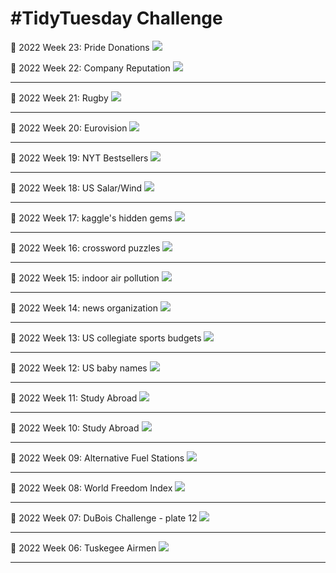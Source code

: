 # #TidyTuesday Challenge 

📸 2022 Week 23: Pride Donations
![](Week_23/2022_23_donations.png)

📸 2022 Week 22: Company Reputation
![](Week_22/2022_22_reputation.png)
________________________________________________
📸 2022 Week 21: Rugby
![](Week_21/2022_21_rugby.png)
________________________________________________
📸 2022 Week 20: Eurovision 
![](Week_20/2022_20_eurovision.png)
________________________________________________
📸 2022 Week 19: NYT Bestsellers
![](Week_19/2022_19_nyt_titles.png)
________________________________________________
📸 2022 Week 18: US Salar/Wind
![](Week_18/2022_18_capacity.png)
________________________________________________
📸 2022 Week 17: kaggle's hidden gems
![](Week_17/2022_17_hidden_gems.png)
________________________________________________
📸 2022 Week 16: crossword puzzles
![](Week_16/2022_16_big_dave.png)
________________________________________________
📸 2022 Week 15: indoor air pollution
![](Week_15/2022_15_indoor_pollution.png)
________________________________________________
📸 2022 Week 14: news organization
![](Week_14/2022_14_news_orgs.png)
________________________________________________
📸 2022 Week 13: US collegiate sports budgets
![](Week_13/2022_13_collegiate_sports_budgets.png)
________________________________________________
📸 2022 Week 12: US baby names
![](Week_12/2022_12_baby_names.png)
________________________________________________
📸 2022 Week 11: Study Abroad
![](Week_11/2022_11_cran_bioc_vignattes.png)
________________________________________________
📸 2022 Week 10: Study Abroad
![](Week_10/2022_10_erasmus.png)
________________________________________________
📸 2022 Week 09: Alternative Fuel Stations
![](Week_09/2022_09_alternative_fuel_stations.png)
________________________________________________
📸 2022 Week 08: World Freedom Index
![](Week_08/2022_08_world_freedom_index.png)
________________________________________________
📸 2022 Week 07: DuBois Challenge - plate 12
![](Week_07/2022_07_duboischallenge_plate12.png)
________________________________________________
📸 2022 Week 06: Tuskegee Airmen
![](Week_06/2022_06_airmen.png)
________________________________________________
